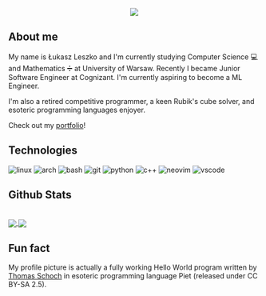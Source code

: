 <p align="center">
  <a href="https://www.youtube.com/watch?v=dQw4w9WgXcQ">
    <img src="https://media.giphy.com/media/xTiIzJSKB4l7xTouE8/giphy.gif" />
  </a>
</p>

## About me

My name is Łukasz Leszko and I'm currently studying Computer Science :computer: and Mathematics :heavy_division_sign: at University of Warsaw. Recently I became Junior Software Engineer at Cognizant. I'm currently aspiring to become a ML Engineer.

I'm also a retired competitive programmer, a keen Rubik's cube solver, and esoteric programming languages enjoyer.

Check out my [portfolio](https://leszkolukasz.github.io/portfolio/)!

## Technologies

![linux](https://img.shields.io/badge/Linux-FCC624?style=for-the-badge&logo=linux&logoColor=black)
![arch](https://img.shields.io/badge/Arch_Linux-1793D1?style=for-the-badge&logo=arch-linux&logoColor=white)
![bash](https://img.shields.io/badge/GNU%20Bash-4EAA25?style=for-the-badge&logo=GNU%20Bash&logoColor=white)
![git](https://img.shields.io/badge/GIT-E44C30?style=for-the-badge&logo=git&logoColor=white)
![python](https://img.shields.io/badge/Python-3776AB?style=for-the-badge&logo=python&logoColor=white)
![c++](https://img.shields.io/badge/C%2B%2B-00599C?style=for-the-badge&logo=c%2B%2B&logoColor=white)
![neovim](https://img.shields.io/badge/NeoVim-%2357A143.svg?&style=for-the-badge&logo=neovim&logoColor=white)
![vscode](https://img.shields.io/badge/VS_Code-0078D4?style=for-the-badge&logo=visual%20studio%20code&logoColor=white)

## Github Stats

<br>

<a href="https://www.youtube.com/watch?v=dQw4w9WgXcQ">
  <img align="center" src="https://github-readme-stats.vercel.app/api?username=leszkolukasz&show_icons=true&theme=github_dark&include_all_commits=true&line_height=40" />
</a>

<a href="https://www.youtube.com/watch?v=dQw4w9WgXcQ">
  <img align="center" src="https://github-readme-stats.vercel.app/api/top-langs/?username=leszkolukasz&theme=github_dark&card_width=300&exclude_repo=portfolio" />
</a>

## Fun fact
My profile picture is actually a fully working Hello World program written by [Thomas Schoch](https://www.retas.de/thomas/computer/programs/useless/piet/explain.html) in esoteric programming language Piet (released under CC BY-SA 2.5).

<!-- Shields from https://shields.io -->
<!-- Github Stats widget from https://github.com/anuraghazra/github-readme-stats -->
